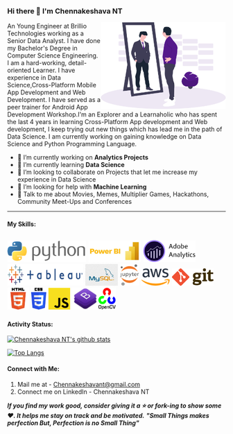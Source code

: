 ### Hi there 👋 I'm Chennakeshava NT


An <img src="git/design.png" align="right" height="200px" width="auto" />Young Engineer at Brillio Technologies working as a Senior Data Analyst. I have done my Bachelor's Degree in Computer Science Engineering. I am a hard-working, detail-oriented Learner. I have experience in Data Science,Cross-Platform Mobile App Development and Web Development. I have served as a peer trainer for Android App Development Workshop.I'm an Explorer and a Learnaholic who has spent the last 4 years in learning Cross-Platform App development and Web development, I keep trying out new things which has lead me in the path of Data Science. I am currently working on gaining knowledge on Data Science and Python Programming Language.
- 🔭 I’m currently working on **Analytics Projects**
- 🌱 I’m currently learning **Data Science**
- 👯 I’m looking to collaborate on Projects that let me increase my experience in Data Science
- 🤔 I’m looking for help with **Machine Learning**
- 💬 Talk to me about Movies, Memes, Multiplier Games, Hackathons, Community Meet-Ups and Conferences
---
#### My Skills:
<img src="git/python logo final.png" height="50px" width="auto" alt="python"/>      <img src="git/Power Bi logo.jpg" height="50px" width="auto" alt="power bi"/>      <img src="git/adobe analytics logo.png" height="50px" width="auto" alt="Adobe Analytics"/>      <img src="git/tableau logo final.png" height="50px" width="175px" alt="Tableau"/>      <img src="git/mysql.jpg" height="50px" width="auto" alt="SQL"/>      <img src="git/jupyter.png" height="50px" width="auto" alt="Jupyter"/>      <img src="git/aws.png" height="40px" width="auto" alt="AWS"/>     <!-- <img src="git/R.jpg" height="50px" width="auto" alt="R"/> -->    <img src="git/git.png" height="40px" width="auto" alt="Git"/>    <img src="git/html5.png" height="50px" width="auto" alt="HTML5"/>    <img src="git/css3.png" height="50px" width="auto" alt="CSS3"/>    <img src="git/JS.png" height="50px" width="auto" alt="JavaScript"/>    <img src="git/bootstrap.jpg" height="50px" width="auto" alt="Bootstrap4"/><!--<img src="git/react.png" height="50px" width="auto" alt="React.JS"/><img src="git/php.png" height="50px" width="60" alt="PHP"/> --><img src="git/opencv.png" height="50px" width="auto" alt="OpenCV"/>
---

#### Activity Status:


[![Chennakeshava NT's github stats](https://github-readme-stats.vercel.app/api?username=ChennakeshavaNT&show_icons=true&count_private=true)]()

[![Top Langs](https://github-readme-stats.vercel.app/api/top-langs/?username=ChennakeshavaNT&layout=compact)](https://github.com/ChennakeshavaNT/github-readme-stats)
<br/>

#### Connect with Me:
<!--[<img src="git/gmail.png" height="45px" width="auto" alt="Gmail ID"/>](chennakeshavant@gmail.com)        [<img src="git/linkedin.png" height="50px" width="auto" alt="LinkedIn"/>](https://www.linkedin.com/in/chennakeshavant/)    [<img src="git/instagram.png" height="50px" width="auto" alt="Instagram"/>]()-->
1. Mail me at - Chennakeshavant@gmail.com
2. Connect me on LinkedIn - Chennakeshava NT

***If you find my work good, consider giving it a ⭐ or fork-ing to show some ❤️. It helps me stay on track and be motivated.***
***"Small Things makes perfection But, Perfection is no Small Thing"***
